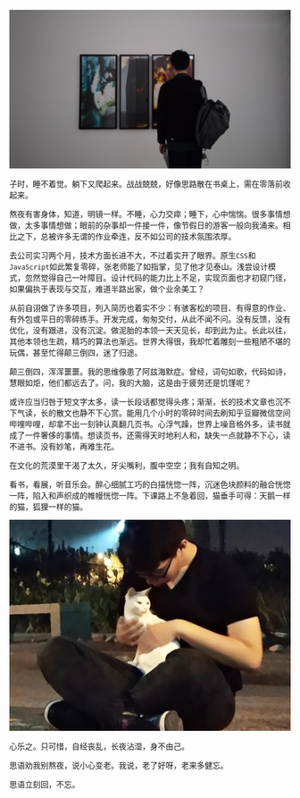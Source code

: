 ![_自经丧乱少睡眠](自经丧乱少睡眠.jpg)

子时，睡不着觉。躺下又爬起来。战战兢兢，好像思路散在书桌上，需在零落前收起来。

熬夜有害身体，知道，明镜一样。不睡，心力交瘁；睡下，心中惴惴。很多事情想做，太多事情想做；眼前的杂事却一件接一件，像节假日的游客一般向我涌来。相比之下，总被许多无谓的作业牵连，反不如公司的技术氛围浓厚。

去公司实习两个月，技术方面长进不大，不过着实开了眼界。原生`CSS`和`JavaScript`如此繁复零碎，张老师能了如指掌，见了他才见泰山。浅尝设计模式，忽然觉得自己一叶障目。设计代码的能力比上不足，实现页面也才初窥门径，如果偏执于表现与交互，难道半路出家，做个业余美工？

从前自诩做了许多项目，列入简历也着实不少：有骇客松的项目、有得意的作业、有外包或平日的零碎练手。开发完成，匆匆交付，从此不闻不问。没有反馈，没有优化，没有跟进，没有沉淀。做泥胎的本领一天天见长，却到此为止。长此以往，其他本领也生疏，精巧的算法也渐远。世界大得很，我却忙着雕刻一些粗陋不堪的玩偶，甚至忙得颠三倒四，迷了归途。

颠三倒四，浑浑噩噩。我的思维像患了阿兹海默症。曾经，词句如歌，代码如诗，慧眼如炬，他们都远去了。问，我的大脑，这是由于疲劳还是饥馑呢？

或许应当归咎于短文字太多，读一长段话都觉得头疼；渐渐，长的技术文章也沉不下气读，长的散文也静不下心赏。能用几个小时的零碎时间去刷知乎豆瓣微信空间哔哩哔哩，却拿不出一刻钟认真翻几页书。心浮气躁，世界上噪音格外多，读书就成了一件奢侈的事情。想读页书，还需得天时地利人和，缺失一点就静不下心，读不进书。没有妙笔，再难生花。

在文化的荒漠里干渴了太久，牙尖嘴利，腹中空空；我有自知之明。

看书，看展，听音乐会。醉心细腻工巧的白描恍惚一阵，沉迷色块颜料的融合恍惚一阵，陷入和声织成的帷幔恍惚一阵。下课路上不急着回，猫垂手可得：天鹅一样的猫，狐狸一样的猫。

![某同济大学生深夜撸猫](洞洞和猫.jpg)

心乐之。只可惜，自经丧乱，长夜沾湿，身不由己。

思语劝我别熬夜，说小心变老。我说，老了好呀，老来多健忘。

思语立刻回，不忘。

